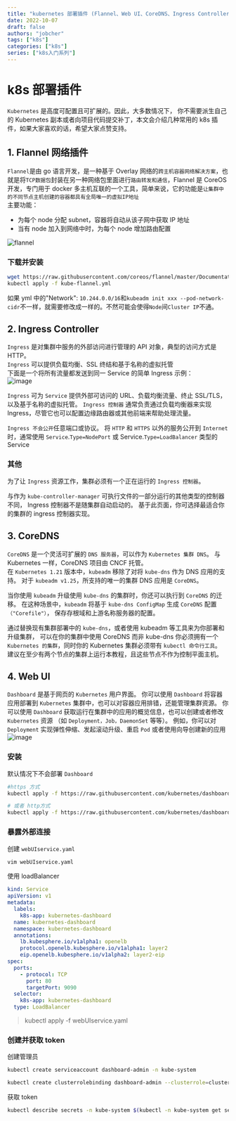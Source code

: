 ```yaml
---
title: "kubernetes 部署插件 (Flannel、Web UI、CoreDNS、Ingress Controller)"
date: 2022-10-07
draft: false
authors: "jobcher"
tags: ["k8s"]
categories: ["k8s"]
series: ["k8s入门系列"]
---
```


# k8s 部署插件

`Kubernetes` 是高度可配置且可扩展的。因此，大多数情况下， 你不需要派生自己的 Kubernetes 副本或者向项目代码提交补丁，本文会介绍几种常用的 k8s 插件，如果大家喜欢的话，希望大家点赞支持。

## 1. Flannel 网络插件

`Flannel`是由 go 语言开发，是一种基于 Overlay 网络的`跨主机容器网络解决方案`，也就是将`TCP数据包`封装在另一种网络包里面进行`路由转发和通信`，Flannel 是 CoreOS 开发，专门用于 docker 多主机互联的一个工具，简单来说，它的功能是`让集群中的不同节点主机创建的容器都具有全局唯一的虚拟IP地址`  
主要功能：

- 为每个 node 分配 subnet，容器将自动从该子网中获取 IP 地址
- 当有 node 加入到网络中时，为每个 node 增加路由配置

![flannel](/images/flannel-networking.png)

### 下载并安装

```sh
wget https://raw.githubusercontent.com/coreos/flannel/master/Documentation/kube-flannel.yml
kubectl apply -f kube-flannel.yml
```

如果 yml 中的"Network": `10.244.0.0/16`和`kubeadm init xxx --pod-network-cidr`不一样，就需要修改成一样的。不然可能会使得`Node`间`Cluster IP`不通。

## 2. Ingress Controller

`Ingress` 是对集群中服务的外部访问进行管理的 API 对象，典型的访问方式是 HTTP。  
`Ingress` 可以提供负载均衡、SSL 终结和基于名称的虚拟托管  
下面是一个将所有流量都发送到同一 Service 的简单 Ingress 示例：  
![image](/images/ingress.svg)

`Ingress` 可为 `Service` 提供外部可访问的 URL、负载均衡流量、终止 SSL/TLS，以及基于名称的虚拟托管。 `Ingress 控制器` 通常负责通过负载均衡器来实现 Ingress，尽管它也可以配置边缘路由器或其他前端来帮助处理流量。

`Ingress 不会公开`任意端口或协议。 将 `HTTP` 和 `HTTPS` 以外的服务公开到 `Internet` 时，通常使用 `Service`.`Type=NodePort` 或 Service.`Type=LoadBalancer` 类型的 Service

### 其他

为了让 `Ingress` 资源工作，集群必须有一个正在运行的 `Ingress 控制器`。

与作为 `kube-controller-manager` 可执行文件的一部分运行的其他类型的控制器不同， Ingress 控制器不是随集群自动启动的。 基于此页面，你可选择最适合你的集群的 ingress 控制器实现。

## 3. CoreDNS

`CoreDNS` 是一个灵活可扩展的 `DNS 服务器`，可以作为 `Kubernetes 集群 DNS`。 与 Kubernetes 一样，CoreDNS 项目由 CNCF 托管。  
在 `Kubernetes 1.21` 版本中，`kubeadm` 移除了对将 `kube-dns` 作为 DNS 应用的支持。 对于 `kubeadm v1.25`，所支持的唯一的集群 DNS 应用是 `CoreDNS`。

当你使用 `kubeadm` 升级使用 `kube-dns` 的集群时，你还可以执行到 `CoreDNS` 的迁移。 在这种场景中，`kubeadm` 将基于 `kube-dns ConfigMap` 生成 `CoreDNS` 配置`（"Corefile"）`， 保存存根域和上游名称服务器的配置。

通过替换现有集群部署中的 `kube-dns`，或者使用 kubeadm 等工具来为你部署和升级集群， 可以在你的集群中使用 CoreDNS 而非 kube-dns
你必须拥有一个 `Kubernetes 的集群`，同时你的 Kubernetes 集群必须带有 `kubectl 命令行工具`。 建议在至少有两个节点的集群上运行本教程，且这些节点不作为控制平面主机。

## 4. Web UI

`Dashboard` 是基于网页的 `Kubernetes` 用户界面。 你可以使用 `Dashboard` 将容器应用部署到 `Kubernetes` 集群中，也可以对容器应用排错，还能管理集群资源。 你可以使用 `Dashboard` 获取运行在集群中的应用的概览信息，也可以创建或者修改 `Kubernetes` 资源 （如 `Deployment，Job，DaemonSet` 等等）。 例如，你可以对 `Deployment` 实现弹性伸缩、发起滚动升级、重启 `Pod` 或者使用向导创建新的应用  
![image](/images/ui-dashboard.png)

### 安装

默认情况下不会部署 `Dashboard`

```sh
#https 方式
kubectl apply -f https://raw.githubusercontent.com/kubernetes/dashboard/v2.6.1/aio/deploy/recommended.yaml

# 或者 http方式
kubectl apply -f https://raw.githubusercontent.com/kubernetes/dashboard/v2.6.1/aio/deploy/alternative.yaml
```

### 暴露外部连接

创建 `webUIservice.yaml`

```sh
vim webUIservice.yaml
```

使用 loadBalancer

```yaml
kind: Service
apiVersion: v1
metadata:
  labels:
    k8s-app: kubernetes-dashboard
  name: kubernetes-dashboard
  namespace: kubernetes-dashboard
  annotations:
    lb.kubesphere.io/v1alpha1: openelb
    protocol.openelb.kubesphere.io/v1alpha1: layer2
    eip.openelb.kubesphere.io/v1alpha2: layer2-eip
spec:
  ports:
    - protocol: TCP
      port: 80
      targetPort: 9090
  selector:
    k8s-app: kubernetes-dashboard
  type: LoadBalancer
```

> kubectl apply -f webUIservice.yaml

### 创建并获取 token

创建管理员

```sh
kubectl create serviceaccount dashboard-admin -n kube-system
```

```sh
kubectl create clusterrolebinding dashboard-admin --clusterrole=cluster-admin --serviceaccount=kube-system:dashboard-admin
```

获取 token

```sh
kubectl describe secrets -n kube-system $(kubectl -n kube-system get secret | grep dashboard-admin | awk '{print $1}')
```
